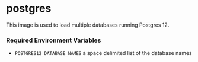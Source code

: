 # postgres

This image is used to load multiple databases running Postgres 12.

### Required Environment Variables

- `POSTGRES12_DATABASE_NAMES` a space delimited list of the database names
